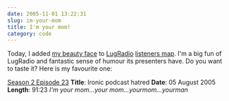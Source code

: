 ```yaml
---
date: 2005-11-01 13:22:31
slug: im-your-mom
title: I'm your mom!
category: code
---
```


Today, I added [my beauty face](http://www.frappr.com/lugradio/photo/304380) to  [LugRadio](http://lugradio.org) [listeners map](http://www.frappr.com/lugradio). I'm a big fun of LugRadio and fantastic sense of humour its presenters have. Do you want to taste it? Here is my favourite one:

[Season 2 Episode 23](http://lugradio.org/episodes/35)
**Title**: Ironic podcast hatred
**Date**: 05 August 2005
**Length**: 91:23
_I'm your mom...your mom...yourmom...yourman_
